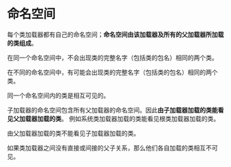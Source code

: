 # 命名空间
每个类加载器都有自己的命名空间；**命名空间由该加载器及所有的父加载器所加载的类组成**。

在同一个命名空间中，不会出现类的完整名字（包括类的包名）相同的两个类。

在不同的命名空间中，有可能会出现类的完整名字（包括类的包名）相同的两个类。

同一个命名空间内的类是相互可见的。

子加载器的命名空间包含所有父加载器的命名空间。因此**由子加载器加载的类能看见父加载器加载的类**。
例如系统类加载器加载的类能看见根类加载器加载的类。

由父加载器加载的类不能看见子加载器加载的类。

如果类加载器之间没有直接或间接的父子关系，那么他们各自加载的类相互不可见。
